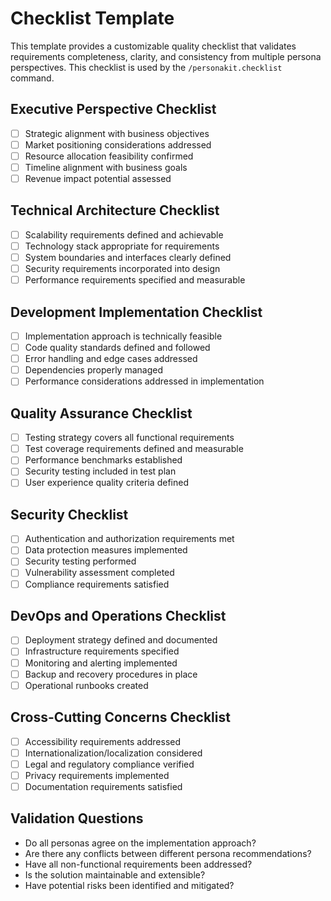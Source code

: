 # Checklist Template

This template provides a customizable quality checklist that validates requirements completeness, clarity, and consistency from multiple persona perspectives. This checklist is used by the `/personakit.checklist` command.

## Executive Perspective Checklist
- [ ] Strategic alignment with business objectives
- [ ] Market positioning considerations addressed
- [ ] Resource allocation feasibility confirmed
- [ ] Timeline alignment with business goals
- [ ] Revenue impact potential assessed

## Technical Architecture Checklist
- [ ] Scalability requirements defined and achievable
- [ ] Technology stack appropriate for requirements
- [ ] System boundaries and interfaces clearly defined
- [ ] Security requirements incorporated into design
- [ ] Performance requirements specified and measurable

## Development Implementation Checklist
- [ ] Implementation approach is technically feasible
- [ ] Code quality standards defined and followed
- [ ] Error handling and edge cases addressed
- [ ] Dependencies properly managed
- [ ] Performance considerations addressed in implementation

## Quality Assurance Checklist
- [ ] Testing strategy covers all functional requirements
- [ ] Test coverage requirements defined and measurable
- [ ] Performance benchmarks established
- [ ] Security testing included in test plan
- [ ] User experience quality criteria defined

## Security Checklist
- [ ] Authentication and authorization requirements met
- [ ] Data protection measures implemented
- [ ] Security testing performed
- [ ] Vulnerability assessment completed
- [ ] Compliance requirements satisfied

## DevOps and Operations Checklist
- [ ] Deployment strategy defined and documented
- [ ] Infrastructure requirements specified
- [ ] Monitoring and alerting implemented
- [ ] Backup and recovery procedures in place
- [ ] Operational runbooks created

## Cross-Cutting Concerns Checklist
- [ ] Accessibility requirements addressed
- [ ] Internationalization/localization considered
- [ ] Legal and regulatory compliance verified
- [ ] Privacy requirements implemented
- [ ] Documentation requirements satisfied

## Validation Questions
- Do all personas agree on the implementation approach?
- Are there any conflicts between different persona recommendations?
- Have all non-functional requirements been addressed?
- Is the solution maintainable and extensible?
- Have potential risks been identified and mitigated?